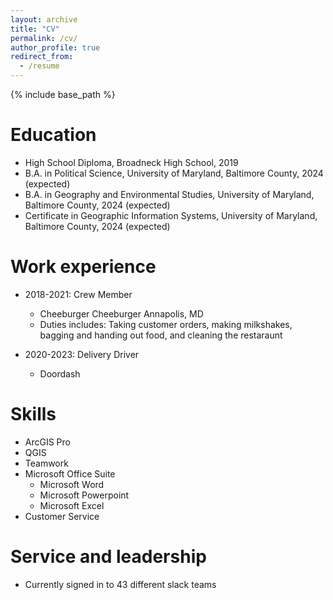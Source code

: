 ```yaml
---
layout: archive
title: "CV"
permalink: /cv/
author_profile: true
redirect_from:
  - /resume
---
```


{% include base_path %}

Education
======
* High School Diploma, Broadneck High School, 2019
* B.A. in Political Science, University of Maryland, Baltimore County, 2024 (expected)
* B.A. in Geography and Environmental Studies, University of Maryland, Baltimore County, 2024 (expected)
* Certificate in Geographic Information Systems, University of Maryland, Baltimore County, 2024 (expected)

Work experience
======
* 2018-2021: Crew Member
  * Cheeburger Cheeburger Annapolis, MD
  * Duties includes: Taking customer orders, making milkshakes, bagging and handing out food, and cleaning the restaraunt

* 2020-2023: Delivery Driver
  * Doordash
  
Skills
======
* ArcGIS Pro
* QGIS
* Teamwork
* Microsoft Office Suite
  * Microsoft Word
  * Microsoft Powerpoint
  * Microsoft Excel
* Customer Service
  
Service and leadership
======
* Currently signed in to 43 different slack teams
